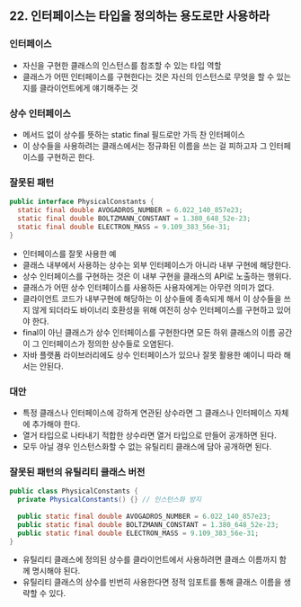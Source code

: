 ## 22. 인터페이스는 타입을 정의하는 용도로만 사용하라

### 인터페이스

- 자신을 구현한 클래스의 인스턴스를 참조할 수 있는 타입 역할
- 클래스가 어떤 인터페이스를 구현한다는 것은 자신의 인스턴스로 무엇을 할 수 있는지를 클라이언트에게 얘기해주는 것



### 상수 인터페이스

- 메서드 없이 상수를 뜻하는 static final 필드로만 가득 찬 인터페이스
- 이 상수들을 사용하려는 클래스에서는 정규화된 이름을 쓰는 걸 피하고자 그 인터페이스를 구현하곤 한다.



### 잘못된 패턴

```java
public interface PhysicalConstants {
  static final double AVOGADROS_NUMBER = 6.022_140_857e23;
  static final double BOLTZMANN_CONSTANT = 1.380_648_52e-23;
  static final double ELECTRON_MASS = 9.109_383_56e-31;
}
```

- 인터페이스를 잘못 사용한 예
- 클래스 내부에서 사용하는 상수는 외부 인터페이스가 아니라 내부 구현에 해당한다.
- 상수 인터페이스를 구현하는 것은 이 내부 구현을 클래스의 API로 노출하는 행위다.
- 클래스가 어떤 상수 인터페이스를 사용하든 사용자에게는 아무런 의미가 없다.
- 클라이언트 코드가 내부구현에 해당하는 이 상수들에 종속되게 해서 이 상수들을 쓰지 않게 되더라도 바이너리 호환성을 위해 여전히 상수 인터페이스를 구현하고 있어야 한다.
- final이 아닌 클래스가 상수 인터페이스를 구현한다면 모든 하위 클래스의 이름 공간이 그 인터페이스가 정의한 상수들로 오염된다.
- 자바 플랫폼 라이브러리에도 상수 인터페이스가 있으나 잘못 활용한 예이니 따라 해서는 안된다.



### 대안

- 특정 클래스나 인터페이스에 강하게 연관된 상수라면 그 클래스나 인터페이스 자체에 추가해야 한다.
- 열거 타입으로 나타내기 적합한 상수라면 열거 타입으로 만들어 공개하면 된다.
- 모두 아닐 경우 인스턴스화할 수 없는 유틸리티 클래스에 담아 공개하면 된다.



### 잘못된 패턴의 유틸리티 클래스 버전

```java
public class PhysicalConstants {
  private PhysicalConstants() {} // 인스턴스화 방지
  
  public static final double AVOGADROS_NUMBER = 6.022_140_857e23;
  public static final double BOLTZMANN_CONSTANT = 1.380_648_52e-23;
  public static final double ELECTRON_MASS = 9.109_383_56e-31;
}
```

- 유틸리티 클래스에 정의된 상수를 클라이언트에서 사용하려면 클래스 이름까지 함께 명시해야 된다.
- 유틸리티 클래스의 상수를 빈번히 사용한다면 정적 임포트를 통해 클래스 이름을 생략할 수 있다.